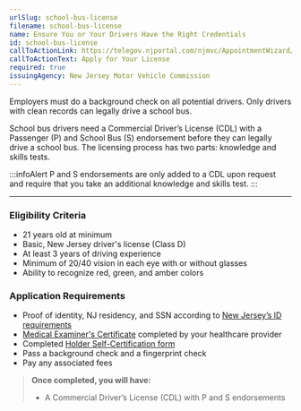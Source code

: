 ```yaml
---
urlSlug: school-bus-license
filename: school-bus-license
name: Ensure You or Your Drivers Have the Right Credentials
id: school-bus-license
callToActionLink: https://telegov.njportal.com/njmvc/AppointmentWizard/20
callToActionText: Apply for Your License
required: true
issuingAgency: New Jersey Motor Vehicle Commission
---
```

Employers must do a background check on all potential drivers. Only drivers with clean records can legally drive a school bus.

School bus drivers need a Commercial Driver’s License (CDL) with a Passenger (P) and School Bus (S) endorsement before they can legally drive a school bus. The licensing process has two parts: knowledge and skills tests.

:::infoAlert 
 P and S endorsements are only added to a CDL upon request and require that you take an additional knowledge and skills test. 
:::


- - -

### Eligibility Criteria

* 21 years old at minimum
* Basic, New Jersey driver's license (Class D)
* At least 3 years of driving experience
* Minimum of 20/40 vision in each eye with or without glasses
* Ability to recognize red, green, and amber colors

### Application Requirements

* Proof of identity, NJ residency, and SSN according to [New Jersey’s ID requirements](https://www.state.nj.us/mvc/pdf/license/Standard_License_Sheet_Engl.pdf)
* [Medical Examiner's Certificate](https://www.state.nj.us/mvc/pdf/drivertopics/RA_4_1_a.pdf) completed by your healthcare provider
* Completed [Holder Self-Certification form](https://www.state.nj.us/mvc/pdf/drivertopics/CDSC-1.pdf)
* Pass a background check and a fingerprint check
* Pay any associated fees

> **Once completed, you will have:**
>
> * A Commercial Driver’s License (CDL) with P and S endorsements